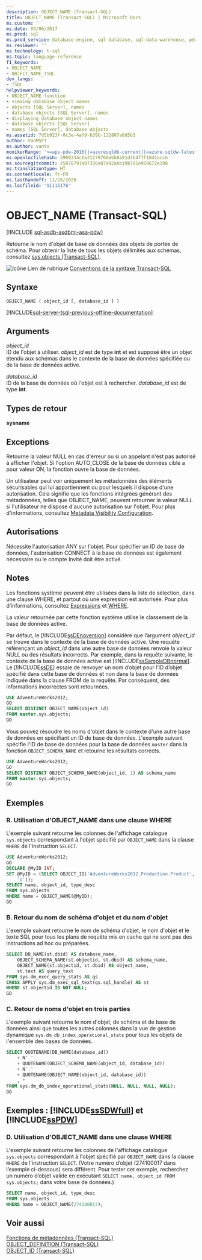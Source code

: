 ```yaml
---
description: OBJECT_NAME (Transact-SQL)
title: OBJECT_NAME (Transact-SQL) | Microsoft Docs
ms.custom: ''
ms.date: 03/06/2017
ms.prod: sql
ms.prod_service: database-engine, sql-database, sql-data-warehouse, pdw
ms.reviewer: ''
ms.technology: t-sql
ms.topic: language-reference
f1_keywords:
- OBJECT_NAME
- OBJECT_NAME_TSQL
dev_langs:
- TSQL
helpviewer_keywords:
- OBJECT_NAME function
- viewing database object names
- objects [SQL Server], names
- database objects [SQL Server], names
- displaying database object names
- database objects [SQL Server]
- names [SQL Server], database objects
ms.assetid: 7d5b923f-0c3e-4af9-b39b-132807a6d5b3
author: VanMSFT
ms.author: vanto
monikerRange: '>=aps-pdw-2016||=azuresqldb-current||=azure-sqldw-latest||>=sql-server-2016||=sqlallproducts-allversions||>=sql-server-linux-2017||=azuresqldb-mi-current'
ms.openlocfilehash: 5909334c6a31279760ebb8a91d3b4f7f1841accb
ms.sourcegitcommit: c5078791a07330a87a92abb19b791e950672e198
ms.translationtype: HT
ms.contentlocale: fr-FR
ms.lasthandoff: 11/26/2020
ms.locfileid: "91115176"
---
```

# <a name="object_name-transact-sql"></a>OBJECT_NAME (Transact-SQL)
[!INCLUDE [sql-asdb-asdbmi-asa-pdw](../../includes/applies-to-version/sql-asdb-asdbmi-asa-pdw.md)]

  Retourne le nom d'objet de base de données des objets de portée de schéma. Pour obtenir la liste de tous les objets délimités aux schémas, consultez [sys.objects &#40;Transact-SQL&#41;](../../relational-databases/system-catalog-views/sys-objects-transact-sql.md).  
  
 ![Icône Lien de rubrique](../../database-engine/configure-windows/media/topic-link.gif "Icône du lien de rubrique") [Conventions de la syntaxe Transact-SQL](../../t-sql/language-elements/transact-sql-syntax-conventions-transact-sql.md)  
  
## <a name="syntax"></a>Syntaxe  
  
```syntaxsql
OBJECT_NAME ( object_id [, database_id ] )  
```  
  
[!INCLUDE[sql-server-tsql-previous-offline-documentation](../../includes/sql-server-tsql-previous-offline-documentation.md)]

## <a name="arguments"></a>Arguments
 *object_id*  
 ID de l'objet à utiliser. *object_id* est de type **int** et est supposé être un objet étendu aux schémas dans le contexte de la base de données spécifiée ou de la base de données active.  
  
 *database_id*  
 ID de la base de données où l'objet est à rechercher. *database_id* est de type **int**.  
  
## <a name="return-types"></a>Types de retour  
 **sysname**  
  
## <a name="exceptions"></a>Exceptions  
 Retourne la valeur NULL en cas d'erreur ou si un appelant n'est pas autorisé à afficher l'objet. Si l'option AUTO_CLOSE de la base de données cible a pour valeur ON, la fonction ouvre la base de données.  
  
 Un utilisateur peut voir uniquement les métadonnées des éléments sécurisables qui lui appartiennent ou pour lesquels il dispose d'une autorisation. Cela signifie que les fonctions intégrées générant des métadonnées, telles que OBJECT_NAME, peuvent retourner la valeur NULL si l'utilisateur ne dispose d'aucune autorisation sur l'objet. Pour plus d'informations, consultez [Metadata Visibility Configuration](../../relational-databases/security/metadata-visibility-configuration.md).  
  
## <a name="permissions"></a>Autorisations  
 Nécessite l'autorisation ANY sur l'objet. Pour spécifier un ID de base de données, l'autorisation CONNECT à la base de données est également nécessaire ou le compte Invité doit être activé.  
  
## <a name="remarks"></a>Notes  
 Les fonctions système peuvent être utilisées dans la liste de sélection, dans une clause WHERE, et partout où une expression est autorisée. Pour plus d’informations, consultez [Expressions](../../t-sql/language-elements/expressions-transact-sql.md) et [WHERE](../../t-sql/queries/where-transact-sql.md).  
  
 La valeur retournée par cette fonction système utilise le classement de la base de données active.  
  
 Par défaut, le [!INCLUDE[ssDEnoversion](../../includes/ssdenoversion-md.md)] considère que l’argument *object_id* se trouve dans le contexte de la base de données active. Une requête référençant un *object_id* dans une autre base de données renvoie la valeur NULL ou des résultats incorrects. Par exemple, dans la requête suivante, le contexte de la base de données active est [!INCLUDE[ssSampleDBnormal](../../includes/sssampledbnormal-md.md)]. Le [!INCLUDE[ssDE](../../includes/ssde-md.md)] essaie de renvoyer un nom d’objet pour l’ID d’objet spécifié dans cette base de données et non dans la base de données indiquée dans la clause FROM de la requête. Par conséquent, des informations incorrectes sont retournées.  
  
```sql  
USE AdventureWorks2012;  
GO  
SELECT DISTINCT OBJECT_NAME(object_id)  
FROM master.sys.objects;  
GO  
```  
  
 Vous pouvez résoudre les noms d'objet dans le contexte d'une autre base de données en spécifiant un ID de base de données. L'exemple suivant spécifie l'ID de base de données pour la base de données `master` dans la fonction `OBJECT_SCHEMA_NAME` et retourne les résultats corrects.  
  
```sql  
USE AdventureWorks2012;  
GO  
SELECT DISTINCT OBJECT_SCHEMA_NAME(object_id, 1) AS schema_name  
FROM master.sys.objects;  
GO  
```  
  
## <a name="examples"></a>Exemples  
  
### <a name="a-using-object_name-in-a-where-clause"></a>R. Utilisation d'OBJECT_NAME dans une clause WHERE  
 L'exemple suivant retourne les colonnes de l'affichage catalogue `sys.objects` correspondant à l'objet spécifié par `OBJECT_NAME` dans la clause `WHERE` de l'instruction `SELECT`.  
  
```sql  
USE AdventureWorks2012;  
GO  
DECLARE @MyID INT;  
SET @MyID = (SELECT OBJECT_ID('AdventureWorks2012.Production.Product',  
    'U'));  
SELECT name, object_id, type_desc  
FROM sys.objects  
WHERE name = OBJECT_NAME(@MyID);  
GO  
```  
  
### <a name="b-returning-the-object-schema-name-and-object-name"></a>B. Retour du nom de schéma d'objet et du nom d'objet  
 L'exemple suivant retourne le nom de schéma d'objet, le nom d'objet et le texte SQL pour tous les plans de requête mis en cache qui ne sont pas des instructions ad hoc ou préparées.  
  
```sql  
SELECT DB_NAME(st.dbid) AS database_name,   
    OBJECT_SCHEMA_NAME(st.objectid, st.dbid) AS schema_name,  
    OBJECT_NAME(st.objectid, st.dbid) AS object_name,   
    st.text AS query_text  
FROM sys.dm_exec_query_stats AS qs  
CROSS APPLY sys.dm_exec_sql_text(qs.sql_handle) AS st  
WHERE st.objectid IS NOT NULL;  
GO  
```  
  
### <a name="c-returning-three-part-object-names"></a>C. Retour de noms d'objet en trois parties  
 L'exemple suivant retourne le nom d'objet, de schéma et de base de données ainsi que toutes les autres colonnes dans la vue de gestion dynamique `sys.dm_db_index_operational_stats` pour tous les objets de l'ensemble des bases de données.  
  
```sql  
SELECT QUOTENAME(DB_NAME(database_id))   
    + N'.'   
    + QUOTENAME(OBJECT_SCHEMA_NAME(object_id, database_id))   
    + N'.'   
    + QUOTENAME(OBJECT_NAME(object_id, database_id))  
    , *   
FROM sys.dm_db_index_operational_stats(NULL, NULL, NULL, NULL);  
GO  
```  
  
## <a name="examples-sssdwfull-and-sspdw"></a>Exemples : [!INCLUDE[ssSDWfull](../../includes/sssdwfull-md.md)] et [!INCLUDE[ssPDW](../../includes/sspdw-md.md)]  
  
### <a name="d-using-object_name-in-a-where-clause"></a>D. Utilisation d'OBJECT_NAME dans une clause WHERE  
 L'exemple suivant retourne les colonnes de l'affichage catalogue `sys.objects` correspondant à l'objet spécifié par `OBJECT_NAME` dans la clause `WHERE` de l'instruction `SELECT`. (Votre numéro d’objet (274100017 dans l’exemple ci-dessous) sera différent.  Pour tester cet exemple, recherchez un numéro d’objet valide en exécutant `SELECT name, object_id FROM sys.objects;` dans votre base de données.)  
  
```sql  
SELECT name, object_id, type_desc  
FROM sys.objects  
WHERE name = OBJECT_NAME(274100017);  
```  
  
## <a name="see-also"></a>Voir aussi  
 [Fonctions de métadonnées &#40;Transact-SQL&#41;](../../t-sql/functions/metadata-functions-transact-sql.md)   
 [OBJECT_DEFINITION &#40;Transact-SQL&#41;](../../t-sql/functions/object-definition-transact-sql.md)   
 [OBJECT_ID &#40;Transact-SQL&#41;](../../t-sql/functions/object-id-transact-sql.md)  
  
  

